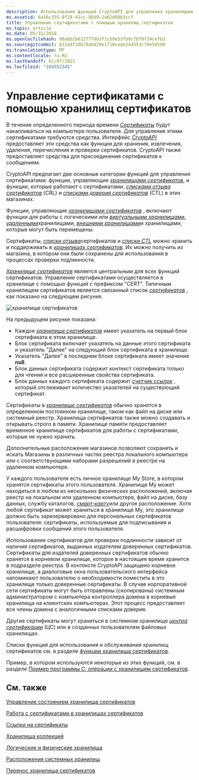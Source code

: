 ```yaml
---
description: Использование функций CryptoAPI для управления хранилищами сертификатов и сертификатами, списками отзыва сертификатов и списками доверия сертификатов в этих магазинах.
ms.assetid: 6a56c355-8f24-41cc-88d9-2a02d9863ccf
title: Управление сертификатами с помощью хранилищ сертификатов
ms.topic: article
ms.date: 05/31/2018
ms.openlocfilehash: 98abb2b612f77db3f1c59e53fb9c7bf0f34cefb3
ms.sourcegitcommit: 831e8f3db78ab820e1710cede244553c70e50500
ms.translationtype: MT
ms.contentlocale: ru-RU
ms.lasthandoff: 01/07/2021
ms.locfileid: "104552345"
---
```

# <a name="managing-certificates-with-certificate-stores"></a>Управление сертификатами с помощью хранилищ сертификатов

В течение определенного периода времени [*Сертификаты*](../secgloss/c-gly.md) будут накапливаться на компьютере пользователя. Для управления этими сертификатами требуются средства. Интерфейс [*CryptoAPI*](../secgloss/c-gly.md) предоставляет эти средства как функции для хранения, извлечения, удаления, перечисления и проверки сертификатов. CryptoAPI также предоставляет средства для присоединения сертификатов к сообщениям.

CryptoAPI предлагает две основные категории функций для управления сертификатами: функции, управляющие [*хранилищами сертификатов*](../secgloss/c-gly.md), и функции, которые работают с сертификатами, [*списками отзыва сертификатов*](../secgloss/c-gly.md) (CRL) и [*списками доверия сертификатов*](../secgloss/c-gly.md) (CTL) в этих магазинах.

Функции, управляющие [*хранилищами сертификатов*](../secgloss/c-gly.md) , включают функции для работы с логическими или [*виртуальными хранилищами*](../secgloss/v-gly.md), [*удаленными*](../secgloss/r-gly.md)хранилищами, [*внешними хранилищами*](../secgloss/e-gly.md)и хранилищами, которые могут быть перемещены.

Сертификаты, [*списки отзыва*](../secgloss/c-gly.md)сертификатов и [*списки CTL*](../secgloss/c-gly.md) можно хранить и поддерживать в [*хранилищах сертификатов*](../secgloss/c-gly.md). Их можно получить из магазина, в котором они были сохранены для использования в процессах проверки подлинности.

[*Хранилище сертификатов*](../secgloss/c-gly.md) является центральным для всех функций сертификатов. Управление сертификатами осуществляется в хранилище с помощью функций с префиксом "CERT". Типичным хранилищем сертификатов является связанный список [*сертификатов*](../secgloss/c-gly.md) , как показано на следующем рисунке.

![хранилище сертификатов](images/certstore1.png)

На предыдущем рисунке показана:

-   Каждое [*хранилище сертификатов*](../secgloss/c-gly.md) имеет указатель на первый блок сертификата в этом хранилище.
-   Блок сертификата включает указатель на данные этого сертификата и указатель "Далее" на следующий блок сертификата в хранилище.
-   Указатель "Далее" в последнем блоке сертификата имеет значение **null**.
-   Блок данных сертификата содержит контекст сертификата только для чтения и все расширенные свойства сертификата.
-   Блок данных каждого сертификата содержит [*счетчик ссылок*](../secgloss/r-gly.md) , который отслеживает количество указателей на существующий сертификат.

Сертификаты в [*хранилище сертификатов*](../secgloss/c-gly.md) обычно хранятся в определенном постоянном хранилище, таком как файл на диске или системный реестр. Хранилища сертификатов также можно создавать и открывать строго в памяти. Хранилище памяти предоставляет временное хранилище сертификатов для работы с сертификатами, которые не нужно хранить.

Дополнительные расположения магазинов позволяют сохранять и искать Магазины в различных частях реестра локального компьютера или с соответствующими наборами разрешений в реестре на удаленном компьютере.

У каждого пользователя есть личное хранилище My Store, в котором хранятся сертификаты этого пользователя. Хранилище My может находиться в любом из нескольких физических расположений, включая реестр на локальном или удаленном компьютере, файл на диске, базу данных, службу каталогов, [*смарт-карту*](../secgloss/s-gly.md)или другое расположение. Хотя любой сертификат может храниться в хранилище My, это хранилище должно быть зарезервировано для персональных сертификатов пользователя: сертификаты, используемые для подписывания и расшифровки сообщений этого пользователя.

Использование сертификатов для проверки подлинности зависит от наличия сертификатов, выданных издателем доверенных сертификатов. Сертификаты для издателей доверенных сертификатов обычно хранятся в корневом хранилище, которое в настоящее время хранится в подразделе реестра. В контексте CryptoAPI защищено корневое хранилище, а диалоговые окна пользовательского интерфейса напоминают пользователю о необходимости поместить в это хранилище только доверенные сертификаты. В случае корпоративной сети сертификаты могут быть отправлены (скопированы) системным администратором с компьютера контроллера домена в корневые хранилища на клиентских компьютерах. Этот процесс предоставляет все члены домена с аналогичными списками доверия.

Другие сертификаты могут храниться в системном хранилище [*центра сертификации*](../secgloss/c-gly.md) (ЦС) или в созданных пользователем файловых хранилищах.

Списки функций для использования и обслуживания хранилищ сертификатов см. в разделе [функции хранилища сертификатов](cryptography-functions.md).

Пример, в котором используются некоторые из этих функций, см. в разделе [Пример программы C: операции с хранилищем сертификатов](example-c-program-certificate-store-operations.md).

## <a name="related-topics"></a>См. также

<dl> <dt>

[Управление состоянием хранилища сертификатов](managing-a-certificate-store-state.md)
</dt> <dt>

[Работа с сертификатами в хранилищах сертификатов](working-with-certificates-in-certificate-stores.md)
</dt> <dt>

[Ссылки на сертификаты](certificate-links.md)
</dt> <dt>

[Хранилища коллекций](collection-stores.md)
</dt> <dt>

[Логические и физические хранилища](logical-and-physical-stores.md)
</dt> <dt>

[Расположения системных хранилищ](system-store-locations.md)
</dt> <dt>

[Перенос хранилища сертификатов](certificate-store-migration.md)
</dt> </dl>

 

 
